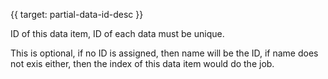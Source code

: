 {{ target: partial-data-id-desc }}

ID of this data item, ID of each data must be unique.

This is optional, if no ID is assigned, then name will be the ID, if name does not exis either, then the index of this data item would do the job. 